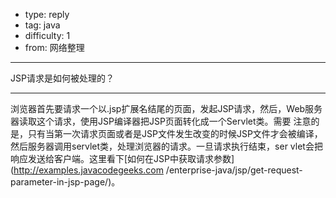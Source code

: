 - type: reply
- tag: java
- difficulty:  1
- from: 网络整理

--------

JSP请求是如何被处理的？

---------

浏览器首先要请求一个以.jsp扩展名结尾的页面，发起JSP请求，然后，Web服务器读取这个请求，使用JSP编译器把JSP页面转化成一个Servlet类。需要
注意的是，只有当第一次请求页面或者是JSP文件发生改变的时候JSP文件才会被编译，然后服务器调用servlet类，处理浏览器的请求。一旦请求执行结束，ser
vlet会把响应发送给客户端。这里看下[如何在JSP中获取请求参数](http://examples.javacodegeeks.com
/enterprise-java/jsp/get-request-parameter-in-jsp-page/)。

